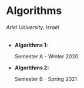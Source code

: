 # Algorithms

###### Ariel University, Israel

* **Algorithms 1:** 

    Semester A - Winter 2020

* **Algorithms 2:** 

    Semester B - Spring 2021

